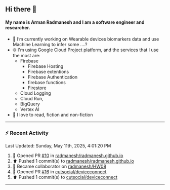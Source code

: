 ## Hi there 👋

#### My name is Arman Radmanesh and I am a software engineer and researcher.

- 🔭 I’m currently working on Wearable devices biomarkers data and use Machine Learning to infer some ....?
- 🌐 I'm using Google Cloud Project platform, and the services that I use the most are:
  - Firebase
     - Firebase Hosting
     - Firebase extentions 
     - Firebase Authentication
     - firebase functions
     - Firestore
  - Cloud Logging
  - Cloud Run,
  - BigQuery
  - Vertex AI
- 📖 I love to read, fiction and non-fiction

---

### :zap: Recent Activity

<!--START_SECTION:activity-->
<!--END_SECTION:activity-->

<!--RECENT_ACTIVITY:last_update-->
Last Updated: Sunday, May 11th, 2025, 4:01:20 PM
<!--RECENT_ACTIVITY:last_update_end-->

<!--RECENT_ACTIVITY:start-->
1. 💪 Opened PR [#10](https://github.com/radmanesh/radmanesh.github.io/pull/10) in [radmanesh/radmanesh.github.io](https://github.com/radmanesh/radmanesh.github.io)
2. ⬆️ Pushed 1 commit(s) to [radmanesh/radmanesh.github.io](https://github.com/radmanesh/radmanesh.github.io)
3. 🤝 Became collaborator on [radmanesh/HW08](https://github.com/radmanesh/HW08)
4. 💪 Opened PR [#16](https://github.com/cutsocial/deviceconnect/pull/16) in [cutsocial/deviceconnect](https://github.com/cutsocial/deviceconnect)
5. ⬆️ Pushed 1 commit(s) to [cutsocial/deviceconnect](https://github.com/cutsocial/deviceconnect)
<!--RECENT_ACTIVITY:end-->

---

<!--
**radmanesh/radmanesh** is a ✨ _special_ ✨ repository because its `README.md` (this file) appears on your GitHub profile.

Here are some ideas to get you started:

- 🔭 I’m currently working on ...
- 🌱 I’m currently learning ...
- 👯 I’m looking to collaborate on ...
- 🤔 I’m looking for help with ...
- 💬 Ask me about ...
- 📫 How to reach me: ...
- 😄 Pronouns: ...
- ⚡ Fun fact: ...
-->
